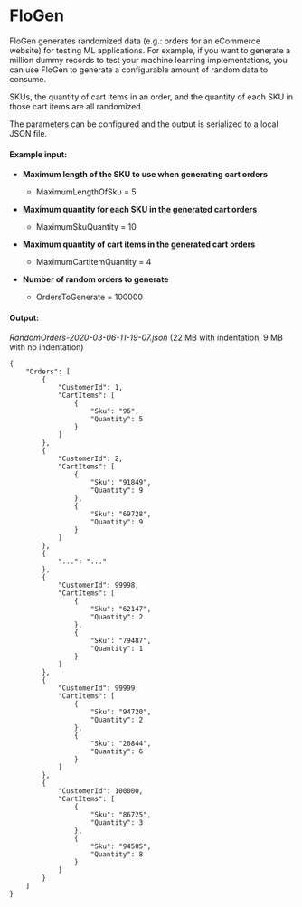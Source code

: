 # FloGen
FloGen generates randomized data (e.g.: orders for an eCommerce website) for testing ML applications. For example, if you want to generate a million dummy records to test your machine learning implementations, you can use FloGen to generate a configurable amount of random data to consume.

SKUs, the quantity of cart items in an order, and the quantity of each SKU in those cart items are all randomized.

The parameters can be configured and the output is serialized to a local JSON file. 

#### Example input:
- **Maximum length of the SKU to use when generating cart orders**
  - MaximumLengthOfSku = 5

- **Maximum quantity for each SKU in the generated cart orders**
  - MaximumSkuQuantity = 10

- **Maximum quantity of cart items in the generated cart orders**
  - MaximumCartItemQuantity = 4

- **Number of random orders to generate**
  - OrdersToGenerate = 100000

#### Output:
*RandomOrders-2020-03-06-11-19-07.json* (22 MB with indentation, 9 MB with no indentation)
```
{
	"Orders": [
		{
			"CustomerId": 1,
			"CartItems": [
				{
					"Sku": "96",
					"Quantity": 5
				}
			]
		},
		{
			"CustomerId": 2,
			"CartItems": [
				{
					"Sku": "91849",
					"Quantity": 9
				},
				{
					"Sku": "69728",
					"Quantity": 9
				}
			]
		},
		{
			"...": "..."
		},
		{
			"CustomerId": 99998,
			"CartItems": [
				{
					"Sku": "62147",
					"Quantity": 2
				},
				{
					"Sku": "79487",
					"Quantity": 1
				}
			]
		},
		{
			"CustomerId": 99999,
			"CartItems": [
				{
					"Sku": "94720",
					"Quantity": 2
				},
				{
					"Sku": "20844",
					"Quantity": 6
				}
			]
		},
		{
			"CustomerId": 100000,
			"CartItems": [
				{
					"Sku": "86725",
					"Quantity": 3
				},
				{
					"Sku": "94505",
					"Quantity": 8
				}
			]
		}
	]
}
```
